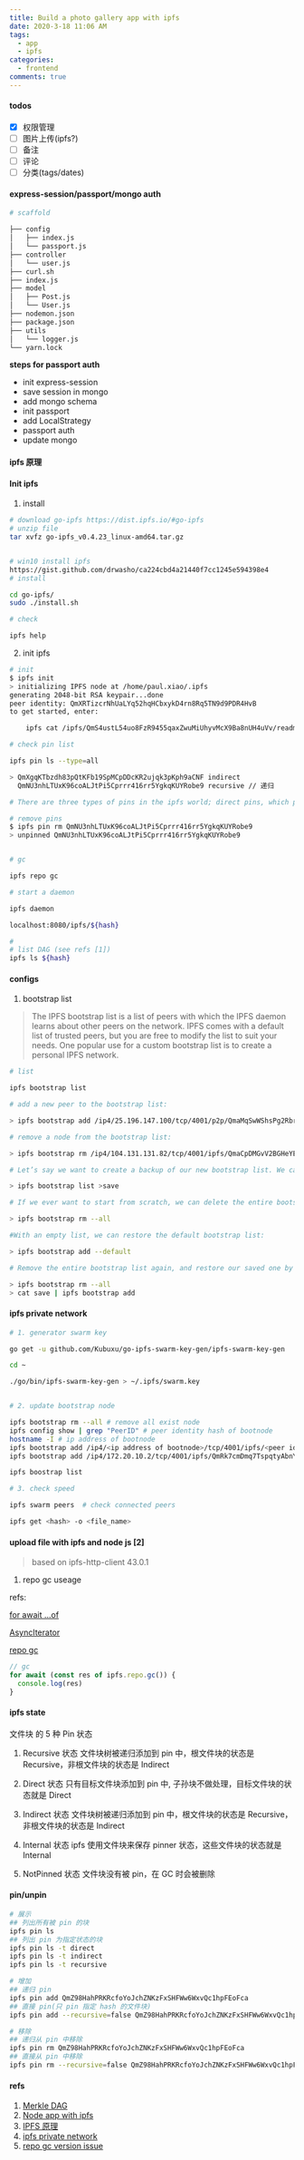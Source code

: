 ```yaml
---
title: Build a photo gallery app with ipfs
date: 2020-3-18 11:06 AM
tags:
  - app
  - ipfs
categories:
  - frontend
comments: true
---
```


#### todos

- [x] 权限管理
- [ ] 图片上传(ipfs?)
- [ ] 备注
- [ ] 评论
- [ ] 分类(tags/dates)

#### express-session/passport/mongo auth

```sh
# scaffold

├── config
│   ├── index.js
│   └── passport.js
├── controller
│   └── user.js
├── curl.sh
├── index.js
├── model
│   ├── Post.js
│   └── User.js
├── nodemon.json
├── package.json
├── utils
│   └── logger.js
└── yarn.lock

```

**steps for passport auth**

- init express-session
- save session in mongo
- add mongo schema
- init passport
- add LocalStrategy
- passport auth
- update mongo

#### ipfs 原理

#### Init ipfs

1. install

```sh
# download go-ipfs https://dist.ipfs.io/#go-ipfs
# unzip file
tar xvfz go-ipfs_v0.4.23_linux-amd64.tar.gz


# win10 install ipfs
https://gist.github.com/drwasho/ca224cbd4a21440f7cc1245e594398e4
# install

cd go-ipfs/
sudo ./install.sh

# check

ipfs help

```

2. init ipfs

```sh
# init
$ ipfs init
> initializing IPFS node at /home/paul.xiao/.ipfs
generating 2048-bit RSA keypair...done
peer identity: QmXRTizcrNhUaLYq52hqHCbxykD4rn8Rq5TN9d9PDR4HvB
to get started, enter:

	ipfs cat /ipfs/QmS4ustL54uo8FzR9455qaxZwuMiUhyvMcX9Ba8nUH4uVv/readme*

# check pin list

ipfs pin ls --type=all

> QmXgqKTbzdh83pQtKFb19SpMCpDDcKR2ujqk3pKph9aCNF indirect
  QmNU3nhLTUxK96coALJtPi5Cprrr416rr5YgkqKUYRobe9 recursive // 递归

# There are three types of pins in the ipfs world; direct pins, which pin just a single block, and no others in relation to it. recursive pins, which pin a given block and all of its children, and indirect pins, which are the result of a given blocks parent being pinned recursively.

# remove pins
$ ipfs pin rm QmNU3nhLTUxK96coALJtPi5Cprrr416rr5YgkqKUYRobe9
> unpinned QmNU3nhLTUxK96coALJtPi5Cprrr416rr5YgkqKUYRobe9


# gc

ipfs repo gc

# start a daemon

ipfs daemon

localhost:8080/ipfs/${hash}

#
# list DAG (see refs [1])
ipfs ls ${hash}

```

#### configs

1. bootstrap list

> The IPFS bootstrap list is a list of peers with which the IPFS daemon learns about other peers on the network. IPFS comes with a default list of trusted peers, but you are free to modify the list to suit your needs. One popular use for a custom bootstrap list is to create a personal IPFS network.

```sh
# list

ipfs bootstrap list

# add a new peer to the bootstrap list:

> ipfs bootstrap add /ip4/25.196.147.100/tcp/4001/p2p/QmaMqSwWShsPg2RbredZtoneFjXhim7AQkqbLxib45Lx4S

# remove a node from the bootstrap list:

> ipfs bootstrap rm /ip4/104.131.131.82/tcp/4001/ipfs/QmaCpDMGvV2BGHeYERUEnRQAwe3N8SzbUtfsmvsqQLuvuJ

# Let’s say we want to create a backup of our new bootstrap list. We can easily do this by redirecting stdout of ipfs bootstrap list to a file:

> ipfs bootstrap list >save

# If we ever want to start from scratch, we can delete the entire bootstrap list at once:

> ipfs bootstrap rm --all

#With an empty list, we can restore the default bootstrap list:

> ipfs bootstrap add --default

# Remove the entire bootstrap list again, and restore our saved one by piping the contents of the saved file to ipfs bootstrap add:

> ipfs bootstrap rm --all
> cat save | ipfs bootstrap add


```

#### ipfs private network

```sh
# 1. generator swarm key

go get -u github.com/Kubuxu/go-ipfs-swarm-key-gen/ipfs-swarm-key-gen

cd ~

./go/bin/ipfs-swarm-key-gen > ~/.ipfs/swarm.key


# 2. update bootstrap node

ipfs bootstrap rm --all # remove all exist node
ipfs config show | grep "PeerID" # peer identity hash of bootnode
hostname -I # ip address of bootnode
ipfs bootstrap add /ip4/<ip address of bootnode>/tcp/4001/ipfs/<peer identity hash of bootnode> # add new node
ipfs bootstrap add /ip4/172.20.10.2/tcp/4001/ipfs/QmRk7cmDmq7TspqtyAbnYPeM7z24FCiWx21VE2nJfG6mNY # add new node

ipfs boostrap list

# 3. check speed

ipfs swarm peers  # check connected peers

ipfs get <hash> -o <file_name>

```

#### upload file with ipfs and node js [2]

> based on ipfs-http-client 43.0.1

1. repo gc useage

refs:

[for await ...of](https://developer.mozilla.org/en-US/docs/Web/JavaScript/Reference/Statements/for-await...of)

[AsyncIterator](https://developer.mozilla.org/en-US/docs/Web/JavaScript/Reference/Global_Objects/AsyncIterator)

[repo gc](https://github.com/ipfs/js-ipfs/blob/master/docs/core-api/REPO.md#repogc)

```js
// gc
for await (const res of ipfs.repo.gc()) {
  console.log(res)
}
```

#### ipfs state

文件块 的 5 种 Pin 状态

1. Recursive 状态
   文件块树被递归添加到 pin 中，根文件块的状态是 Recursive，非根文件块的状态是 Indirect

2. Direct 状态
   只有目标文件块添加到 pin 中, 子孙块不做处理，目标文件块的状态就是 Direct

3. Indirect 状态
   文件块树被递归添加到 pin 中，根文件块的状态是 Recursive，非根文件块的状态是 Indirect

4. Internal 状态
   ipfs 使用文件块来保存 pinner 状态，这些文件块的状态就是 Internal

5. NotPinned 状态
   文件块没有被 pin，在 GC 时会被删除

#### pin/unpin

```sh
# 展示
## 列出所有被 pin 的块
ipfs pin ls
## 列出 pin 为指定状态的块
ipfs pin ls -t direct
ipfs pin ls -t indirect
ipfs pin ls -t recursive

# 增加
## 递归 pin
ipfs pin add QmZ98HahPRKRcfoYoJchZNKzFxSHFWw6WxvQc1hpFEoFca
## 直接 pin(只 pin 指定 hash 的文件块)
ipfs pin add --recursive=false QmZ98HahPRKRcfoYoJchZNKzFxSHFWw6WxvQc1hpFEoFca

# 移除
## 递归从 pin 中移除
ipfs pin rm QmZ98HahPRKRcfoYoJchZNKzFxSHFWw6WxvQc1hpFEoFca
## 直接从 pin 中移除
ipfs pin rm --recursive=false QmZ98HahPRKRcfoYoJchZNKzFxSHFWw6WxvQc1hpFEoFca
```

#### refs

1. [Merkle DAG](https://docs.ipfs.io/guides/concepts/merkle-dag/)
2. [Node app with ipfs](https://steemit.com/utopian-io/@hsynterkr/ipfs-tutorial-2-build-a-nodejs-app-for-ipfs)
3. [IPFS 原理](https://www.jianshu.com/p/3f7cc1ee9ec4)
4. [ipfs private network](https://medium.com/@s_van_laar/deploy-a-private-ipfs-network-on-ubuntu-in-5-steps-5aad95f7261b)
5. [repo gc version issue](https://github.com/ipfs/js-ipfs/issues/2985)
